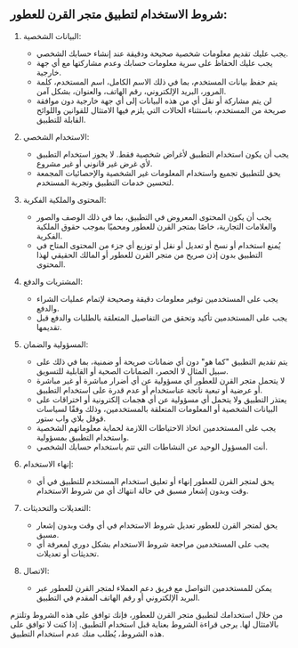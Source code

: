 ## شروط الاستخدام لتطبيق متجر القرن للعطور:

1. البيانات الشخصية:
   - يجب عليك تقديم معلومات شخصية صحيحة ودقيقة عند إنشاء حسابك الشخصي.
   - يجب عليك الحفاظ على سرية معلومات حسابك وعدم مشاركتها مع أي جهة خارجية.
   - يتم حفظ بيانات المستخدم، بما في ذلك الاسم الكامل، اسم المستخدم، كلمة المرور، البريد الإلكتروني، رقم الهاتف، والعنوان، بشكل آمن.
   - لن يتم مشاركة أو نقل أي من هذه البيانات إلى أي جهة خارجية دون موافقة صريحة من المستخدم، باستثناء الحالات التي يلزم فيها الامتثال للقوانين واللوائح القابلة للتطبيق.


3. الاستخدام الشخصي:
   - يجب أن يكون استخدام التطبيق لأغراض شخصية فقط. لا يجوز استخدام التطبيق لأي غرض غير قانوني أو غير مشروع.
   - يحق للتطبيق تجميع واستخدام المعلومات غير الشخصية والإحصائيات المجمعة لتحسين خدمات التطبيق وتجربة المستخدم.

4. المحتوى والملكية الفكرية:
   - يجب أن يكون المحتوى المعروض في التطبيق، بما في ذلك الوصف والصور والعلامات التجارية، خاصًا بمتجر القرن للعطور ومحميًا بموجب حقوق الملكية الفكرية.
   - يُمنع استخدام أو نسخ أو تعديل أو نقل أو توزيع أي جزء من المحتوى المتاح في التطبيق بدون إذن صريح من متجر القرن للعطور أو المالك الحقيقي لهذا المحتوى.

5. المشتريات والدفع:
   - يجب على المستخدمين توفير معلومات دقيقة وصحيحة لإتمام عمليات الشراء والدفع.
   - يجب على المستخدمين تأكيد وتحقق من التفاصيل المتعلقة بالطلبات والدفع قبل تقديمها.

6. المسؤولية والضمان:
   - يتم تقديم التطبيق "كما هو" دون أي ضمانات صريحة أو ضمنية، بما في ذلك على سبيل المثال لا الحصر، الضمانات الصحية أو القابلية للتسويق.
   - لا يتحمل متجر القرن للعطور أي مسؤولية عن أي أضرار مباشرة أو غير مباشرة أو عرضية أو تبعية ناتجة عناستخدام أو عدم قدرة على استخدام التطبيق.
   - يعتذر التطبيق ولا يتحمل أي مسؤولية عن أي هجمات إلكترونية أو اختراقات على البيانات الشخصية أو المعلومات المتعلقة بالمستخدمين، وذلك وفقًا لسياسات قوقل بلاي واب ستور.
   - يجب على المستخدمين اتخاذ الاحتياطات اللازمة لحماية معلوماتهم الشخصية واستخدام التطبيق بمسؤولية.
   - أنت المسؤول الوحيد عن النشاطات التي تتم باستخدام حسابك الشخصي.

7. إنهاء الاستخدام:
   - يحق لمتجر القرن للعطور إنهاء أو تعليق استخدام المستخدم للتطبيق في أي وقت وبدون إشعار مسبق في حالة انتهاك أي من شروط الاستخدام.

8. التعديلات والتحديثات:
   - يحق لمتجر القرن للعطور تعديل شروط الاستخدام في أي وقت وبدون إشعار مسبق.
   - يجب على المستخدمين مراجعة شروط الاستخدام بشكل دوري لمعرفة أي تحديثات أو تعديلات.

9. الاتصال:
   - يمكن للمستخدمين التواصل مع فريق دعم العملاء لمتجر القرن للعطور عبر البريد الإلكتروني أو رقم الهاتف المقدم في التطبيق.

من خلال استخدامك لتطبيق متجر القرن للعطور، فإنك توافق على هذه الشروط وتلتزم بالامتثال لها. يرجى قراءة الشروط بعناية قبل استخدام التطبيق. إذا كنت لا توافق على هذه الشروط، يُطلب منك عدم استخدام التطبيق.
